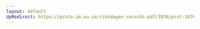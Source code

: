 ```yaml
---
layout: default
UpRedirect: https://pruto.im.uu.se/riksdagen-records-pdf/1876/prot-1876--ak--004/prot-1876--ak--004_002.pdf
---
```

